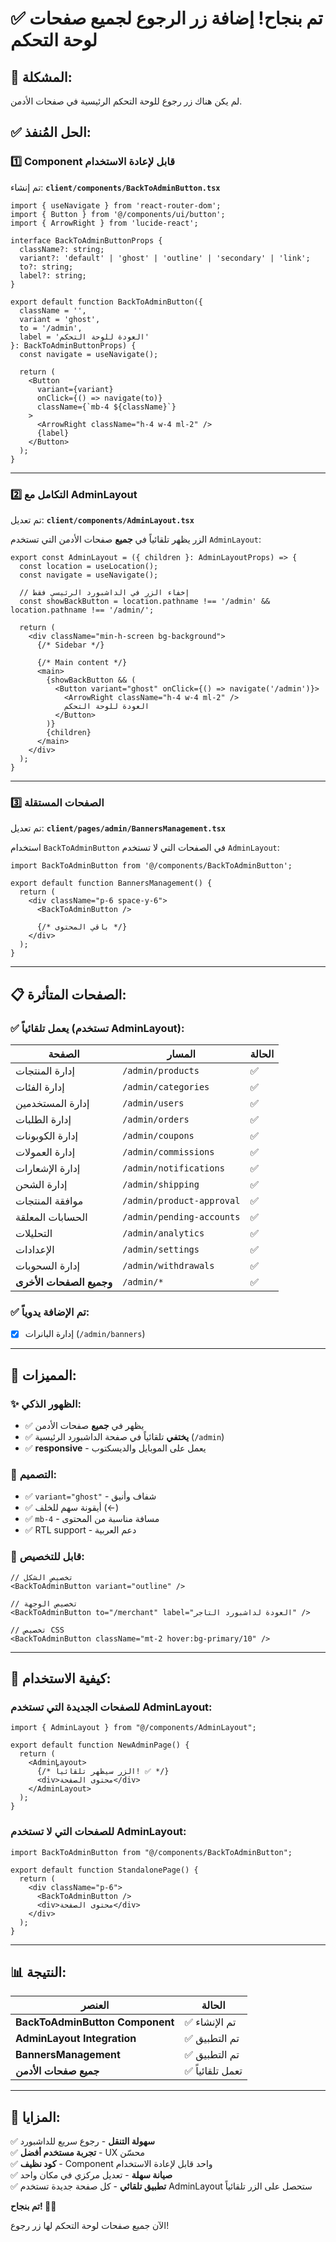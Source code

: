 # ✅ تم بنجاح! إضافة زر الرجوع لجميع صفحات لوحة التحكم

## 🎉 المشكلة:
لم يكن هناك زر رجوع للوحة التحكم الرئيسية في صفحات الأدمن.

## ✅ الحل المُنفذ:

### 1️⃣ **Component قابل لإعادة الاستخدام**
تم إنشاء: **`client/components/BackToAdminButton.tsx`**

```tsx
import { useNavigate } from 'react-router-dom';
import { Button } from '@/components/ui/button';
import { ArrowRight } from 'lucide-react';

interface BackToAdminButtonProps {
  className?: string;
  variant?: 'default' | 'ghost' | 'outline' | 'secondary' | 'link';
  to?: string;
  label?: string;
}

export default function BackToAdminButton({
  className = '',
  variant = 'ghost',
  to = '/admin',
  label = 'العودة للوحة التحكم'
}: BackToAdminButtonProps) {
  const navigate = useNavigate();

  return (
    <Button
      variant={variant}
      onClick={() => navigate(to)}
      className={`mb-4 ${className}`}
    >
      <ArrowRight className="h-4 w-4 ml-2" />
      {label}
    </Button>
  );
}
```

---

### 2️⃣ **التكامل مع AdminLayout**
تم تعديل: **`client/components/AdminLayout.tsx`**

الزر يظهر تلقائياً في **جميع** صفحات الأدمن التي تستخدم `AdminLayout`:

```tsx
export const AdminLayout = ({ children }: AdminLayoutProps) => {
  const location = useLocation();
  const navigate = useNavigate();
  
  // إخفاء الزر في الداشبورد الرئيسي فقط
  const showBackButton = location.pathname !== '/admin' && location.pathname !== '/admin/';

  return (
    <div className="min-h-screen bg-background">
      {/* Sidebar */}
      
      {/* Main content */}
      <main>
        {showBackButton && (
          <Button variant="ghost" onClick={() => navigate('/admin')}>
            <ArrowRight className="h-4 w-4 ml-2" />
            العودة للوحة التحكم
          </Button>
        )}
        {children}
      </main>
    </div>
  );
}
```

---

### 3️⃣ **الصفحات المستقلة**
تم تعديل: **`client/pages/admin/BannersManagement.tsx`**

استخدام `BackToAdminButton` في الصفحات التي لا تستخدم `AdminLayout`:

```tsx
import BackToAdminButton from '@/components/BackToAdminButton';

export default function BannersManagement() {
  return (
    <div className="p-6 space-y-6">
      <BackToAdminButton />
      
      {/* باقي المحتوى */}
    </div>
  );
}
```

---

## 📋 الصفحات المتأثرة:

### ✅ **يعمل تلقائياً** (تستخدم AdminLayout):

| الصفحة | المسار | الحالة |
|--------|--------|--------|
| إدارة المنتجات | `/admin/products` | ✅ |
| إدارة الفئات | `/admin/categories` | ✅ |
| إدارة المستخدمين | `/admin/users` | ✅ |
| إدارة الطلبات | `/admin/orders` | ✅ |
| إدارة الكوبونات | `/admin/coupons` | ✅ |
| إدارة العمولات | `/admin/commissions` | ✅ |
| إدارة الإشعارات | `/admin/notifications` | ✅ |
| إدارة الشحن | `/admin/shipping` | ✅ |
| موافقة المنتجات | `/admin/product-approval` | ✅ |
| الحسابات المعلقة | `/admin/pending-accounts` | ✅ |
| التحليلات | `/admin/analytics` | ✅ |
| الإعدادات | `/admin/settings` | ✅ |
| إدارة السحوبات | `/admin/withdrawals` | ✅ |
| **وجميع الصفحات الأخرى** | `/admin/*` | ✅ |

### ✅ **تم الإضافة يدوياً**:
- [x] إدارة البانرات (`/admin/banners`)

---

## 🎯 المميزات:

### ✨ الظهور الذكي:
- ✅ يظهر في **جميع** صفحات الأدمن
- ✅ **يختفي** تلقائياً في صفحة الداشبورد الرئيسية (`/admin`)
- ✅ **responsive** - يعمل على الموبايل والديسكتوب

### 🎨 التصميم:
- ✅ `variant="ghost"` - شفاف وأنيق
- ✅ أيقونة سهم للخلف (←)
- ✅ `mb-4` - مسافة مناسبة من المحتوى
- ✅ RTL support - دعم العربية

### 🔧 قابل للتخصيص:
```tsx
// تخصيص الشكل
<BackToAdminButton variant="outline" />

// تخصيص الوجهة
<BackToAdminButton to="/merchant" label="العودة لداشبورد التاجر" />

// تخصيص CSS
<BackToAdminButton className="mt-2 hover:bg-primary/10" />
```

---

## 🚀 كيفية الاستخدام:

### للصفحات الجديدة التي **تستخدم** AdminLayout:
```tsx
import { AdminLayout } from "@/components/AdminLayout";

export default function NewAdminPage() {
  return (
    <AdminLayout>
      {/* الزر سيظهر تلقائياً! ✅ */}
      <div>محتوى الصفحة</div>
    </AdminLayout>
  );
}
```

### للصفحات التي **لا تستخدم** AdminLayout:
```tsx
import BackToAdminButton from "@/components/BackToAdminButton";

export default function StandalonePage() {
  return (
    <div className="p-6">
      <BackToAdminButton />
      <div>محتوى الصفحة</div>
    </div>
  );
}
```

---

## 📊 النتيجة:

| العنصر | الحالة |
|--------|--------|
| **BackToAdminButton Component** | ✅ تم الإنشاء |
| **AdminLayout Integration** | ✅ تم التطبيق |
| **BannersManagement** | ✅ تم التطبيق |
| **جميع صفحات الأدمن** | ✅ تعمل تلقائياً |

---

## 🎊 المزايا:

✅ **سهولة التنقل** - رجوع سريع للداشبورد  
✅ **تجربة مستخدم أفضل** - UX محسّن  
✅ **كود نظيف** - Component واحد قابل لإعادة الاستخدام  
✅ **صيانة سهلة** - تعديل مركزي في مكان واحد  
✅ **تطبيق تلقائي** - كل صفحة جديدة تستخدم AdminLayout ستحصل على الزر تلقائياً  

**تم بنجاح! 🎉🚀**

الآن جميع صفحات لوحة التحكم لها زر رجوع!
